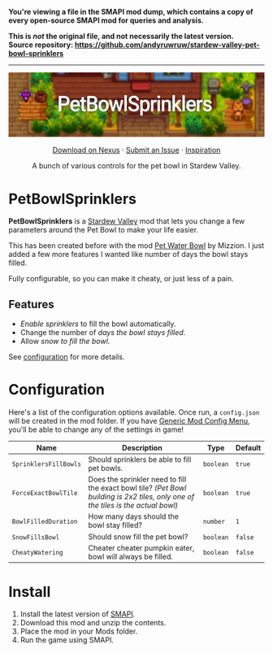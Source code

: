 **You're viewing a file in the SMAPI mod dump, which contains a copy of every open-source SMAPI mod
for queries and analysis.**

**This is _not_ the original file, and not necessarily the latest version.**  
**Source repository: https://github.com/andyruwruw/stardew-valley-pet-bowl-sprinklers**

----

<p align="center">
  <img src="https://raw.githubusercontent.com/andyruwruw/stardew-valley-pet-bowl-sprinklers/main/documentation/cover.jpg">
</p>

<p align="center">
  <a href="https://www.nexusmods.com/stardewvalley/mods/8167">Download on Nexus</a>
  ·
  <a href="https://github.com/andyruwruw/stardew-valley-pet-bowl-sprinklers/issues/new/choose">Submit an Issue</a>
  ·
  <a href="https://www.nexusmods.com/stardewvalley/mods/2009/?tab=description">Inspiration</a>
</p>

<p align="center">
  A bunch of various controls for the pet bowl in Stardew Valley.
</p>

# PetBowlSprinklers

**PetBowlSprinklers** is a [Stardew Valley](https://www.stardewvalley.net/) mod that lets you change a few parameters around the Pet Bowl to make your life easier.

This has been created before with the mod [Pet Water Bowl](https://www.nexusmods.com/stardewvalley/mods/2009/?tab=description) by Mizzion. I just added a few more features I wanted like number of days the bowl stays filled.

Fully configurable, so you can make it cheaty, or just less of a pain.

## Features

- *Enable sprinklers* to fill the bowl automatically.
- Change the number of *days the bowl stays filled*.
- Allow *snow to fill the bowl*.

See [configuration](#configuration) for more details.

# Configuration

Here's a list of the configuration options available. Once run, a `config.json` will be created in the mod folder. If you have [Generic Mod Config Menu](https://www.nexusmods.com/stardewvalley/mods/5098), you'll be able to change any of the settings in game!

| Name | Description | Type | Default |
|------|-------------|------|---------|
| `SprinklersFillBowls` | Should sprinklers be able to fill pet bowls. | `boolean` | `true` |
| `ForceExactBowlTile` | Does the sprinkler need to fill the exact bowl tile? *(Pet Bowl building is 2x2 tiles, only one of the tiles is the actual bowl)* | `boolean` | `true` |
| `BowlFilledDuration` | How many days should the bowl stay filled? | `number` | `1` |
| `SnowFillsBowl` | Should snow fill the pet bowl? | `boolean` | `false` |
| `CheatyWatering` | Cheater cheater pumpkin eater, bowl will always be filled. | `boolean` | `false` |

# Install

1. Install the latest version of [SMAPI](https://smapi.io/).
2. Download this mod and unzip the contents.
3. Place the mod in your Mods folder.
4. Run the game using SMAPI.
